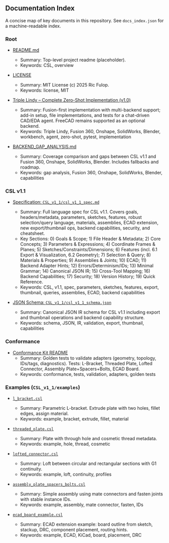 ## Documentation Index

A concise map of key documents in this repository. See `docs_index.json` for a machine-readable index.

### Root
- [README.md](README.md)
  - Summary: Top-level project readme (placeholder).
  - Keywords: CSL, overview

- [LICENSE](LICENSE)
  - Summary: MIT License (c) 2025 Ric Fulop.
  - Keywords: license, MIT

- [Triple Lindy – Complete Zero-Shot Implementation (v1.0)](./triple_lindy_complete%20with%20CSL.md)
  - Summary: Fusion-first implementation with multi-backend support; add-in setup, file implementations, and tests for a chat-driven CAD/EDA agent. FreeCAD remains supported as an optional backend.
  - Keywords: Triple Lindy, Fusion 360, Onshape, SolidWorks, Blender, workbench, agent, zero-shot, pytest, implementation

- [BACKEND_GAP_ANALYSIS.md](BACKEND_GAP_ANALYSIS.md)
  - Summary: Coverage comparison and gaps between CSL v1.1 and Fusion 360, Onshape, SolidWorks, Blender. Includes fallbacks and roadmap.
  - Keywords: gap analysis, Fusion 360, Onshape, SolidWorks, Blender, capabilities

### CSL v1.1
- [Specification: `CSL_v1_1/csl_v1_1_spec.md`](CSL_v1_1/csl_v1_1_spec.md)
  - Summary: Full language spec for CSL v1.1. Covers goals, headers/metadata, parameters, sketches, features, robust selection/query language, materials, assemblies, ECAD extension, new export/thumbnail ops, backend capabilities, security, and cheatsheet.
  - Key Sections: 0) Goals & Scope; 1) File Header & Metadata; 2) Core Concepts; 3) Parameters & Expressions; 4) Coordinate Frames & Planes; 5) Sketches/Constraints/Dimensions; 6) Features (incl. 6.1 Export & Visualization, 6.2 Geometry); 7) Selection & Query; 8) Materials & Properties; 9) Assemblies & Joints; 10) ECAD; 11) Backend Adapter Hints; 12) Errors/Determinism/IDs; 13) Minimal Grammar; 14) Canonical JSON IR; 15) Cross-Tool Mapping; 16) Backend Capabilities; 17) Security; 18) Version History; 19) Quick Reference.
  - Keywords: CSL, v1.1, spec, parameters, sketches, features, export, thumbnail, queries, assemblies, ECAD, backend capabilities

- [JSON Schema: `CSL_v1_1/csl_v1_1_schema.json`](CSL_v1_1/csl_v1_1_schema.json)
  - Summary: Canonical JSON IR schema for CSL v1.1 including export and thumbnail operations and backend capability structure.
  - Keywords: schema, JSON, IR, validation, export, thumbnail, capabilities

### Conformance
- [Conformance Kit README](CSL_v1_1/conformance/README.md)
  - Summary: Golden tests to validate adapters (geometry, topology, IDs/tags, diagnostics). Tests: L-Bracket, Threaded Plate, Lofted Connector, Assembly Plate+Spacers+Bolts, ECAD Board.
  - Keywords: conformance, tests, validation, adapters, golden tests

### Examples (`CSL_v1_1/examples`)
- [`l_bracket.csl`](CSL_v1_1/examples/l_bracket.csl)
  - Summary: Parametric L-bracket. Extrude plate with two holes, fillet edges, assign material.
  - Keywords: example, bracket, extrude, fillet, material

- [`threaded_plate.csl`](CSL_v1_1/examples/threaded_plate.csl)
  - Summary: Plate with through hole and cosmetic thread metadata.
  - Keywords: example, hole, thread, cosmetic

- [`lofted_connector.csl`](CSL_v1_1/examples/lofted_connector.csl)
  - Summary: Loft between circular and rectangular sections with G1 continuity.
  - Keywords: example, loft, continuity, profiles

- [`assembly_plate_spacers_bolts.csl`](CSL_v1_1/examples/assembly_plate_spacers_bolts.csl)
  - Summary: Simple assembly using mate connectors and fasten joints with stable instance IDs.
  - Keywords: example, assembly, mate connector, fasten, IDs

- [`ecad_board_example.csl`](CSL_v1_1/examples/ecad_board_example.csl)
  - Summary: ECAD extension example: board outline from sketch, stackup, DRC, component placement, routing hints.
  - Keywords: example, ECAD, KiCad, board, placement, DRC


